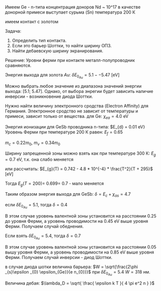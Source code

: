 Имеем Ge - n-типа
концентрация доноров Nd ~ 10^17
в качестве донорной примеси выступает сурьма (Sn)
температура 200 К

имеем контакт с золотом

Задача:
1. Определить тип контакта.
2. Если это барьер Шоттки, то найти ширину ОПЗ.
3. Найти дебаевскую ширину экранирования.

Решение:
Уровни ферми при контакте металл-полупроводник сравняются.

Энергия выхода для золота $Au$:  $\delta E_{0_{Au}} = 5.1 -- 5.47$ [eV]

Можно выбрать любое значение из диапазона значений энергии выхода: [5.1; 5.47]. Однако, от выбора энрегии
будет зависить наличие инверсии - возникновение диода Шоттки.

Нужно найти величину электронного сродства (Electron Affinity) для Германия. Электронное сродство не зависит от температуры и примеси, 
зависит только от вещества. для Ge: $\chi _{ea} = 4.0$ eV

Энергия ионизации для GeSb проводника n-типа: $E_{d} = 0.01 eV}
Уровень Ферми при температуре 200 К равен: $E_{f} = 0.65$

$m_{c} = 0.22m_{0}$,  $m_{v} = 0.34m_{0}$

Ширину запрещенной зоны можно взять как при температуре 300 К: $E_{g} = 0.7$ eV, т.к. она слабо меняется

или рассчитать:
$E_{g}(T) = 0.742 - 4.8 * 10^{-4} * \frac{T^2}{T + 295}$ [eV]

Тогда $E_{g}(T=200)=~0.699=~0.7$ - мало меняется

Таким образом энергия выхода для GeSb:  $\delta = E_{c} + \chi _{as} = 4.7$

если $\delta E_{0_{Au}} = 5.1$, тогда $\delta = 0.4$

В этом случае уровень валентной зоны установится на расстоянии $0.25$ до уровня Ферми, 
a уровень проводимости на $0.45$ eV выше уровня Ферми. Получаем случай обеднения.

Если взять $\delta E_{0_{Au}} = 5.4$, тогда $\delta = 0.7$

В этом случае уровень валентной зоны установится на расстоянии $0.05$ вышу уровня Ферми, 
a уровень проводимости на $0.85$ eV выше уровня Ферми. Получаем случай инверсии - диод Шоттки.

в случае диода шотки величина барьера: $W = \sqrt{\frac{2\phi _{s}\epsilon _{0} \epsilon_{Ge}}{e n_{0}}}$
при $\delta E_{0_{Au}} = 5.4$   $W= 318$ нм.

Величина дебая: $\lambda_D = \sqrt{ \frac{ \epsilon k T }{ 4 \pi e^2 n } }$
